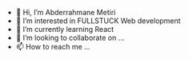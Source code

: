 - 👋 Hi, I’m Abderrahmane Metiri
- 👀 I’m interested in FULLSTUCK Web development
- 🌱 I’m currently learning React
- 💞️ I’m looking to collaborate on ...
- 📫 How to reach me ...

<!---
Abdou-MTR/Abdou-MTR is a ✨ special ✨ repository because its `README.md` (this file) appears on your GitHub profile.
You can click the Preview link to take a look at your changes.
--->
